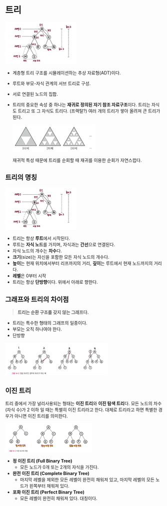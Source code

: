 # 트리

<img src="img.png" width="45%"/>

- 계층형 트리 구조를 시뮬레이션하는 추상 자료형(ADT)이다. 
- 루트와 부모-자식 관계의 서브 트리로 구성. 
- 서로 연결된 노드의 집합.

- 트리의 중요한 속성 중 하나는 **재귀로 정의된 자기 참조 자료구조**이다. 트리는 자식도 트리고 또 그 자식도 트리다. (프랙탈?) 여러 개의 트리가 쌓아 올려져 큰 트리가 된다.

    <img src="img_1.png" width="55%"/>
  
  재귀적 특성 때문에 트리를 순회할 때 재귀를 이용한 순회가 자연스럽다.

## 트리의 명칭

<img src="img.png" width="45%"/>

- 트리는 항상 **루트**에서 시작된다.
- 루트는 **자식 노드**를 가지며, 자식과는 **간선**으로 연결된다.
- 자식 노드의 개수는 **차수**다.
- **크기**(size)는 자신을 포함한 모든 자식 노드의 개수다.
- **높이**는 현재 위치에서부터 리프까지의 거리, **깊이**는 루트에서 현재 노드까지의 거리다.
- **레벨**은 0부터 시작
- 트리는 항상 **단방향**이다. 위에서 아래로 향한다.

## 그래프와 트리의 차이점

> **트리는 순환 구조를 갖지 않는 그래프다.**

- 트리는 특수한 형태의 그래프의 일종이다. 
- 부모는 오직 하나여야 한다.
- 단방향

<img src="img_2.png" width="65%"/>

## 이진 트리
트리 중에서 가장 널리사용되는 형태는 **이진 트리**와 **이진 탐색 트리**다. 모든 노드의 차수(자식 수)가 2 이하 일 때는 특별히 이진 트리라고 한다. 대체로 트리라고 하면 특별한 경우가 아니면 이진 트리를 의미한다. 

<img src="img_3.png" width="55%"/>

- **정 이진 트리 (Full Binary Tree)**
    - 모든 노드가 0개 또는 2개의 자식을 가진다.
- **완전 이진 트리 (Complete Binary Tree)**
  - 마지막 레벨을 제외한 모든 레벨이 완전히 채워져 있고, 마지막 레벨의 모든 노드가 왼쪽부터 채워져 있다.
- **포화 이진 트리 (Perfect Binary Tree)**
  - 모든 레벨이 완전히 채워져 있다. 대칭이다.


















